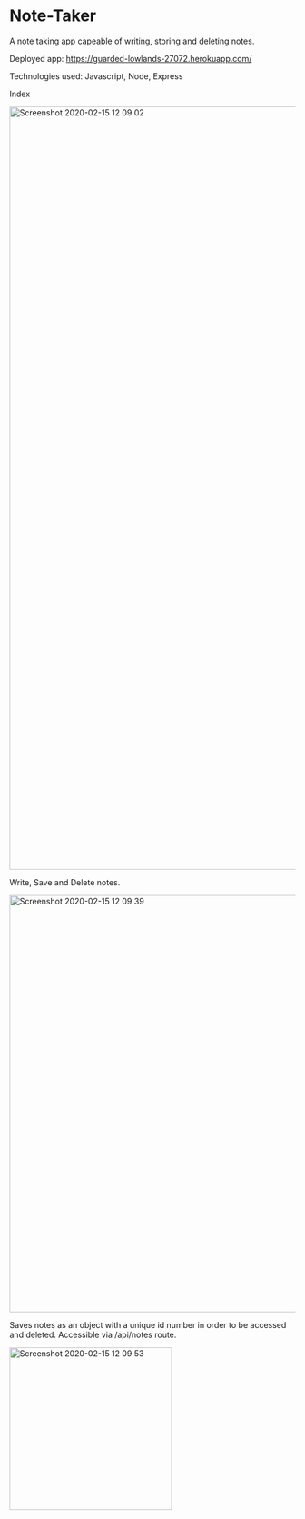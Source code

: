 # Note-Taker

A note taking app capeable of writing, storing and deleting notes.

Deployed app: https://guarded-lowlands-27072.herokuapp.com/

Technologies used: Javascript, Node, Express

Index

<img width="1343" alt="Screenshot 2020-02-15 12 09 02" src="https://user-images.githubusercontent.com/52295078/74593770-229fde00-4fec-11ea-9cbf-788494d19e2f.png">

Write, Save and Delete notes.

<img width="734" alt="Screenshot 2020-02-15 12 09 39" src="https://user-images.githubusercontent.com/52295078/74593768-203d8400-4fec-11ea-9aaa-2a23c111e94a.png">

Saves notes as an object with a unique id number in order to be accessed and deleted. Accessible via /api/notes route.

<img width="286" alt="Screenshot 2020-02-15 12 09 53" src="https://user-images.githubusercontent.com/52295078/74593765-1e73c080-4fec-11ea-84ce-6b5c5f6dbd47.png">
